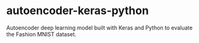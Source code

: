 # autoencoder-keras-python
Autoencoder deep learning model built with Keras and Python to evaluate the Fashion MNIST dataset.
